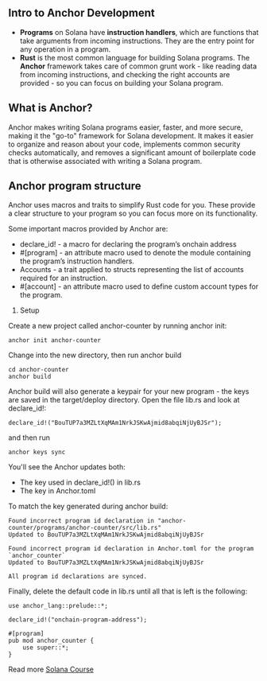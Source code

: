 ## Intro to Anchor Development

- **Programs** on Solana have **instruction handlers**, which are functions that take arguments from incoming instructions. They are the entry point for any operation in a program.
- **Rust** is the most common language for building Solana programs. The **Anchor** framework takes care of common grunt work - like reading data from incoming instructions, and checking the right accounts are provided - so you can focus on building your Solana program.

## What is Anchor?
Anchor makes writing Solana programs easier, faster, and more secure, making it the "go-to" framework for Solana development. It makes it easier to organize and reason about your code, implements common security checks automatically, and removes a significant amount of boilerplate code that is otherwise associated with writing a Solana program.

## Anchor program structure
Anchor uses macros and traits to simplify Rust code for you. These provide a clear structure to your program so you can focus more on its functionality.

Some important macros provided by Anchor are:

- declare_id! - a macro for declaring the program’s onchain address
- #[program] - an attribute macro used to denote the module containing the program’s instruction handlers.
- Accounts - a trait applied to structs representing the list of accounts required for an instruction.
- #[account] - an attribute macro used to define custom account types for the program.


1. Setup
   
Create a new project called anchor-counter by running anchor init:
```
anchor init anchor-counter
```
Change into the new directory, then run anchor build
```
cd anchor-counter
anchor build
```
Anchor build will also generate a keypair for your new program - the keys are saved in the target/deploy directory.
Open the file lib.rs and look at declare_id!:
```
declare_id!("BouTUP7a3MZLtXqMAm1NrkJSKwAjmid8abqiNjUyBJSr");
```
and then run
```
anchor keys sync
```
You'll see the Anchor updates both:

- The key used in declare_id!() in lib.rs
- The key in Anchor.toml

To match the key generated during anchor build:
```
Found incorrect program id declaration in "anchor-counter/programs/anchor-counter/src/lib.rs"
Updated to BouTUP7a3MZLtXqMAm1NrkJSKwAjmid8abqiNjUyBJSr
 
Found incorrect program id declaration in Anchor.toml for the program `anchor_counter`
Updated to BouTUP7a3MZLtXqMAm1NrkJSKwAjmid8abqiNjUyBJSr
 
All program id declarations are synced.
```
Finally, delete the default code in lib.rs until all that is left is the following:
```
use anchor_lang::prelude::*;
 
declare_id!("onchain-program-address");
 
#[program]
pub mod anchor_counter {
    use super::*;
}
```

Read more [Solana Course](https://solana.com/developers/courses/onchain-development/intro-to-anchor)

